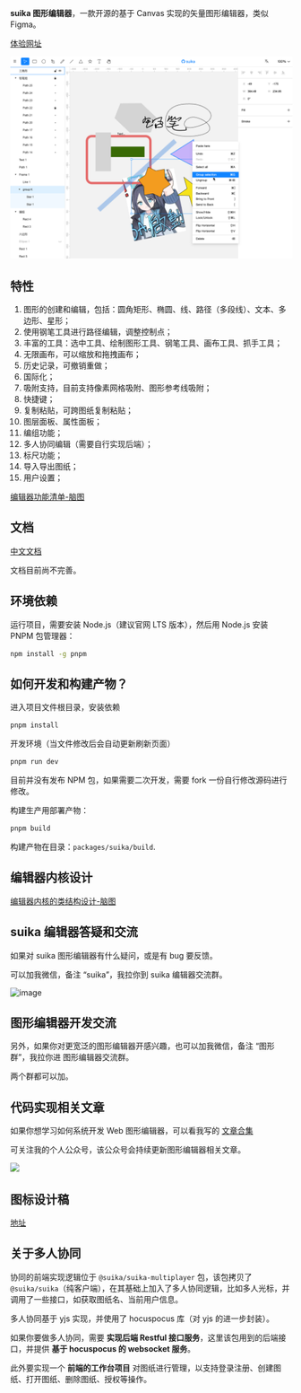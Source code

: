 **suika 图形编辑器**，一款开源的基于 Canvas 实现的矢量图形编辑器，类似 Figma。

[体验网址](https://blog.fstars.wang/app/suika/)

![Screenshot](screenshot.png)

## 特性

1. 图形的创建和编辑，包括：圆角矩形、椭圆、线、路径（多段线）、文本、多边形、星形；
2. 使用钢笔工具进行路径编辑，调整控制点；
3. 丰富的工具：选中工具、绘制图形工具、钢笔工具、画布工具、抓手工具；
4. 无限画布，可以缩放和拖拽画布；
5. 历史记录，可撤销重做；
6. 国际化；
7. 吸附支持，目前支持像素网格吸附、图形参考线吸附；
8. 快捷键；
9. 复制粘贴，可跨图纸复制粘贴；
10. 图层面板、属性面板；
11. 编组功能；
12. 多人协同编辑（需要自行实现后端）；
13. 标尺功能；
14. 导入导出图纸；
15. 用户设置；

[编辑器功能清单-脑图](https://f5b8b9lm1y.feishu.cn/mindnotes/ORJabmf7qmYHxqnjtIBcOkhGnNf#mindmap)

## 文档

[中文文档](https://f-star.github.io/suika-document/)

文档目前尚不完善。

## 环境依赖

运行项目，需要安装 Node.js（建议官网 LTS 版本），然后用 Node.js 安装 PNPM 包管理器：

```sh
npm install -g pnpm
```

## 如何开发和构建产物？

进入项目文件根目录，安装依赖

```sh
pnpm install
```

开发环境（当文件修改后会自动更新刷新页面）

```sh
pnpm run dev
```

目前并没有发布 NPM 包，如果需要二次开发，需要 fork 一份自行修改源码进行修改。

构建生产用部署产物：

```sh
pnpm build
```

构建产物在目录：`packages/suika/build`.

## 编辑器内核设计

[编辑器内核的类结构设计-脑图](https://f5b8b9lm1y.feishu.cn/mindnotes/DgJRb2GpGmdGdKnfl3rcJzw6n5e#mindmap)

## suika 编辑器答疑和交流

如果对 suika 图形编辑器有什么疑问，或是有 bug 要反馈。

可以加我微信，备注 “suika”，我拉你到 suika 编辑器交流群。

![image](https://github.com/user-attachments/assets/205b2c4f-1408-46a0-8bdc-ea3f54a6e125)

## 图形编辑器开发交流

另外，如果你对更宽泛的图形编辑器开感兴趣，也可以加我微信，备注 “图形群”，我拉你进 图形编辑器交流群。

两个群都可以加。

## 代码实现相关文章

如果你想学习如何系统开发 Web 图形编辑器，可以看我写的 [文章合集](https://blog.fstars.wang/graphics-editor/archive.html)

可关注我的个人公众号，该公众号会持续更新图形编辑器相关文章。

<img 
  width="450px"
  src="https://user-images.githubusercontent.com/18698939/219853531-e39e1537-99e6-40bf-a56f-81330fca3180.png" 
/>

## 图标设计稿

[地址](https://www.figma.com/community/file/1224385128783567603/suika-icons)

## 关于多人协同

协同的前端实现逻辑位于 `@suika/suika-multiplayer` 包，该包拷贝了 `@suika/suika`（纯客户端），在其基础上加入了多人协同逻辑，比如多人光标，并调用了一些接口，如获取图纸名、当前用户信息。

多人协同基于 yjs 实现，并使用了 hocuspocus 库（对 yjs 的进一步封装）。

如果你要做多人协同，需要 **实现后端 Restful 接口服务**，这里该包用到的后端接口，并提供 **基于 hocuspocus 的 websocket 服务**。

此外要实现一个 **前端的工作台项目** 对图纸进行管理，以支持登录注册、创建图纸、打开图纸、删除图纸、授权等操作。
